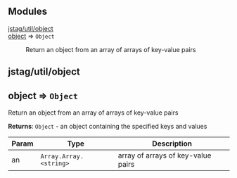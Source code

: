 ## Modules

<dl>
<dt><a href="#module_jstag/util/object">jstag/util/object</a></dt>
<dd></dd>
<dt><a href="#module_object">object</a> ⇒ <code>Object</code></dt>
<dd><p>Return an object from an array of arrays of key-value pairs</p>
</dd>
</dl>

<a name="module_jstag/util/object"></a>

## jstag/util/object
<a name="module_object"></a>

## object ⇒ <code>Object</code>
Return an object from an array of arrays of key-value pairs

**Returns**: <code>Object</code> - an object containing the specified keys and values  

| Param | Type | Description |
| --- | --- | --- |
| an | <code>Array.Array.&lt;string&gt;</code> | array of arrays of key-value pairs |

